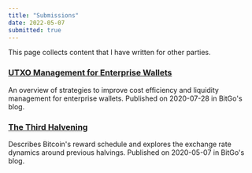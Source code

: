 ```yaml
---
title: "Submissions"
date: 2022-05-07
submitted: true
---
```


This page collects content that I have written for other parties.

### [UTXO Management for Enterprise Wallets](https://blog.bitgo.com/utxo-management-for-enterprise-wallets-5357dad08dd1)

An overview of strategies to improve cost efficiency and liquidity management for enterprise wallets. Published on 2020-07-28 in BitGo's blog.

### [The Third Halvening](https://blog.bitgo.com/the-third-halving-80582e094a15)

Describes Bitcoin's reward schedule and explores the exchange rate dynamics around previous halvings. Published on 2020-05-07 in BitGo's blog.
